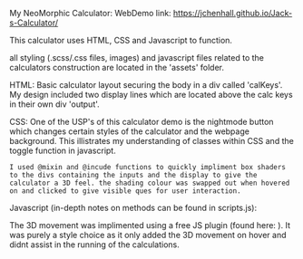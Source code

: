 My NeoMorphic Calculator:                       WebDemo link: https://jchenhall.github.io/Jack-s-Calculator/

This calculator uses HTML, CSS and Javascript to function.

all styling (.scss/.css files, images) and javascript files related to the calculators construction are located in the 'assets' folder.

HTML:
    Basic calculator layout securing the body in a div called 'calKeys'. 
    My design included two display lines which are located above the calc keys in their own div 'output'.
    
CSS:
    One of the USP's of this calculator demo is the nightmode button which changes certain styles of the calculator and the webpage background. This illistrates my understanding of classes within CSS and the toggle function in javascript.

    I used @mixin and @incude functions to quickly impliment box shaders to the divs containing the inputs and the display to give the calculator a 3D feel. the shading colour was swapped out when hovered on and clicked to give visible ques for user interaction.

Javascript (in-depth notes on methods can be found in scripts.js):

The 3D movement was implimented using a free JS plugin (found here: ).
It was purely a style choice as it only added the 3D movement on hover and didnt assist in the running of the calculations.


